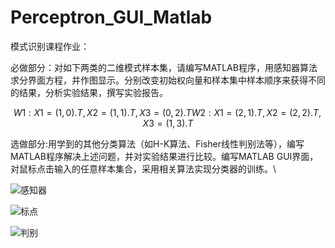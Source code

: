 # Perceptron_GUI_Matlab
模式识别课程作业：

必做部分：对如下两类的二维模式样本集，请编写MATLAB程序，用感知器算法求分界面方程，并作图显示。分别改变初始权向量和样本集中样本顺序来获得不同的结果，分析实验结果，撰写实验报告。

```math
W1: X1=(1,0).T,X2=(1,1).T,X3=(0,2).T
W2: X1=(2,1).T,X2=(2,2).T,X3=(1,3).T
```

选做部分:用学到的其他分类算法（如H-K算法、Fisher线性判别法等），编写MATLAB程序解决上述问题，并对实验结果进行比较。编写MATLAB GUI界面，对鼠标点击输入的任意样本集合，采用相关算法实现分类器的训练。\



![感知器](https://github.com/847459455/Perceptron_GUI_Matlab/raw/master/pic/感知器.png)



![标点](https://github.com/847459455/Perceptron_GUI_Matlab/raw/master/pic/标点.png)



![判别](https://github.com/847459455/Perceptron_GUI_Matlab/raw/master/pic/判别.png)
